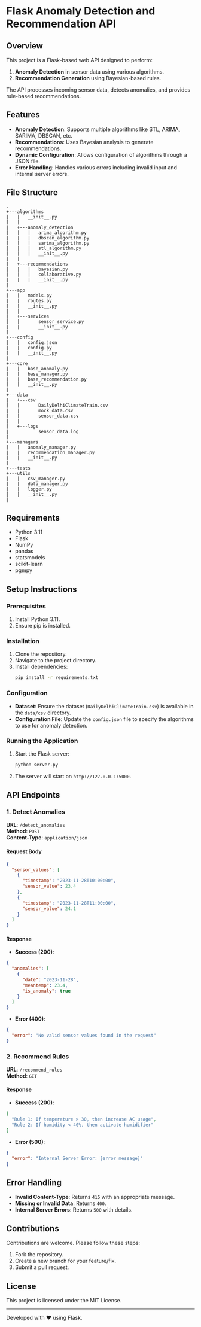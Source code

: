 # Flask Anomaly Detection and Recommendation API

## Overview
This project is a Flask-based web API designed to perform:
1. **Anomaly Detection** in sensor data using various algorithms.
2. **Recommendation Generation** using Bayesian-based rules.

The API processes incoming sensor data, detects anomalies, and provides rule-based recommendations.

## Features
- **Anomaly Detection**: Supports multiple algorithms like STL, ARIMA, SARIMA, DBSCAN, etc.
- **Recommendations**: Uses Bayesian analysis to generate recommendations.
- **Dynamic Configuration**: Allows configuration of algorithms through a JSON file.
- **Error Handling**: Handles various errors including invalid input and internal server errors.

## File Structure
```
.
+---algorithms
|   |   __init__.py
|   |
|   +---anomaly_detection
|   |   |   arima_algorithm.py
|   |   |   dbscan_algorithm.py
|   |   |   sarima_algorithm.py
|   |   |   stl_algorithm.py
|   |   |   __init__.py
|   |
|   +---recommendations
|   |   |   bayesian.py
|   |   |   collaborative.py
|   |   |   __init__.py
|
+---app
|   |   models.py
|   |   routes.py
|   |   __init__.py
|   |
|   +---services
|   |       sensor_service.py
|   |       __init__.py
|
+---config
|   |   config.json
|   |   config.py
|   |   __init__.py
|
+---core
|   |   base_anomaly.py
|   |   base_manager.py
|   |   base_recommendation.py
|   |   __init__.py
|
+---data
|   +---csv
|   |       DailyDelhiClimateTrain.csv
|   |       mock_data.csv
|   |       sensor_data.csv
|   |
|   +---logs
|           sensor_data.log
|
+---managers
|   |   anomaly_manager.py
|   |   recommendation_manager.py
|   |   __init__.py
|
+---tests
+---utils
|   |   csv_manager.py
|   |   data_manager.py
|   |   logger.py
|   |   __init__.py
|

```

## Requirements
- Python 3.11
- Flask
- NumPy
- pandas
- statsmodels
- scikit-learn
- pgmpy

## Setup Instructions
### Prerequisites
1. Install Python 3.11.
2. Ensure pip is installed.

### Installation
1. Clone the repository.
2. Navigate to the project directory.
3. Install dependencies:
   ```bash
   pip install -r requirements.txt
   ```

### Configuration
- **Dataset**: Ensure the dataset (`DailyDelhiClimateTrain.csv`) is available in the `data/csv` directory.
- **Configuration File**: Update the `config.json` file to specify the algorithms to use for anomaly detection.

### Running the Application
1. Start the Flask server:
   ```bash
   python server.py
   ```
2. The server will start on `http://127.0.0.1:5000`.

## API Endpoints
### 1. Detect Anomalies
**URL**: `/detect_anomalies`  
**Method**: `POST`  
**Content-Type**: `application/json`

#### Request Body
```json
{
  "sensor_values": [
    {
      "timestamp": "2023-11-28T10:00:00",
      "sensor_value": 23.4
    },
    {
      "timestamp": "2023-11-28T11:00:00",
      "sensor_value": 24.1
    }
  ]
}
```

#### Response
- **Success (200)**:
```json
{
  "anomalies": [
    {
      "date": "2023-11-28",
      "meantemp": 23.4,
      "is_anomaly": true
    }
  ]
}
```
- **Error (400)**:
```json
{
  "error": "No valid sensor values found in the request"
}
```

### 2. Recommend Rules
**URL**: `/recommend_rules`  
**Method**: `GET`

#### Response
- **Success (200)**:
```json
[
  "Rule 1: If temperature > 30, then increase AC usage",
  "Rule 2: If humidity < 40%, then activate humidifier"
]
```
- **Error (500)**:
```json
{
  "error": "Internal Server Error: [error message]"
}
```

## Error Handling
- **Invalid Content-Type**: Returns `415` with an appropriate message.
- **Missing or Invalid Data**: Returns `400`.
- **Internal Server Errors**: Returns `500` with details.

## Contributions
Contributions are welcome. Please follow these steps:
1. Fork the repository.
2. Create a new branch for your feature/fix.
3. Submit a pull request.

## License
This project is licensed under the MIT License.

---

Developed with ❤️ using Flask.

